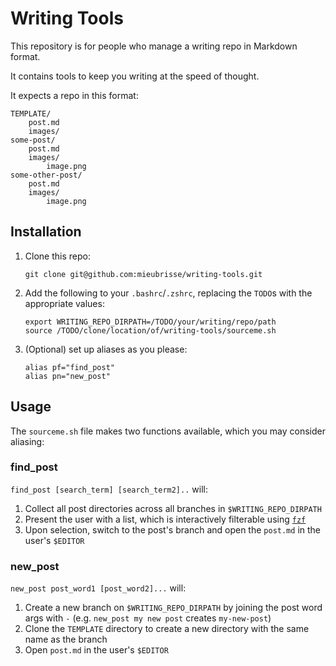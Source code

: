 Writing Tools
=============
This repository is for people who manage a writing repo in Markdown format.

<!-- TODO link to An Overpowered Writing System -->

It contains tools to keep you writing at the speed of thought.

It expects a repo in this format:

```
TEMPLATE/
    post.md
    images/
some-post/
    post.md
    images/
        image.png
some-other-post/
    post.md
    images/
        image.png
```

Installation
------------
1. Clone this repo:
   ```
   git clone git@github.com:mieubrisse/writing-tools.git
   ```
1. Add the following to your `.bashrc`/`.zshrc`, replacing the `TODO`s with the appropriate values:
   ```
   export WRITING_REPO_DIRPATH=/TODO/your/writing/repo/path
   source /TODO/clone/location/of/writing-tools/sourceme.sh
   ```
1. (Optional) set up aliases as you please:
   ```
   alias pf="find_post"
   alias pn="new_post"
   ```

Usage
-----
The `sourceme.sh` file makes two functions available, which you may consider aliasing:

### find_post
`find_post [search_term] [search_term2]..` will:

1. Collect all post directories across all branches in `$WRITING_REPO_DIRPATH`
1. Present the user with a list, which is interactively filterable using [`fzf`](https://github.com/junegunn/fzf)
1. Upon selection, switch to the post's branch and open the `post.md` in the user's `$EDITOR`

### new_post
`new_post post_word1 [post_word2]...` will:

1. Create a new branch on `$WRITING_REPO_DIRPATH` by joining the post word args with `-` (e.g. `new_post my new post` creates `my-new-post`)
1. Clone the `TEMPLATE` directory to create a new directory with the same name as the branch
1. Open `post.md` in the user's `$EDITOR`
